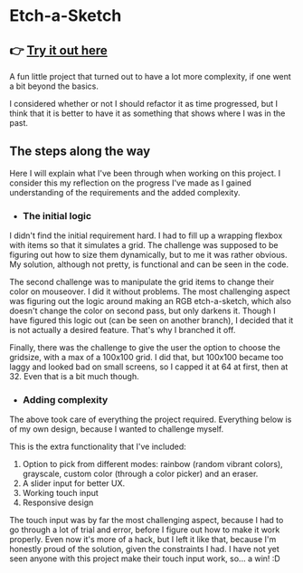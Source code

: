 # Etch-a-Sketch

## 👉 [Try it out here](https://a-hr-nikolov.github.io/etch-a-sketch/)

A fun little project that turned out to have a lot more complexity, if one went a bit beyond the basics.

I considered whether or not I should refactor it as time progressed, but I think that it is better to have it as something that shows where I was in the past.

## The steps along the way

Here I will explain what I've been through when working on this project. I consider this my reflection on the progress I've made as I gained understanding of the requirements and the added complexity.

- ### The initial logic

I didn't find the initial requirement hard. I had to fill up a wrapping flexbox with items so that it simulates a grid. The challenge was supposed to be figuring out how to size them dynamically, but to me it was rather obvious. My solution, although not pretty, is functional and can be seen in the code.

The second challenge was to manipulate the grid items to change their color on mouseover. I did it without problems. The most challenging aspect was figuring out the logic around making an RGB etch-a-sketch, which also doesn't change the color on second pass, but only darkens it. Though I have figured this logic out (can be seen on another branch), I decided that it is not actually a desired feature. That's why I branched it off.

Finally, there was the challenge to give the user the option to choose the gridsize, with a max of a 100x100 grid. I did that, but 100x100 became too laggy and looked bad on small screens, so I capped it at 64 at first, then at 32. Even that is a bit much though.

- ### Adding complexity

The above took care of everything the project required. Everything below is of my own design, because I wanted to challenge myself.

This is the extra functionality that I've included:

1. Option to pick from different modes: rainbow (random vibrant colors), grayscale, custom color (through a color picker) and an eraser.
2. A slider input for better UX.
3. Working touch input
4. Responsive design

The touch input was by far the most challenging aspect, because I had to go through a lot of trial and error, before I figure out how to make it work properly. Even now it's more of a hack, but I left it like that, because I'm honestly proud of the solution, given the constraints I had. I have not yet seen anyone with this project make their touch input work, so... a win! :D
